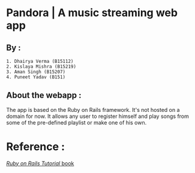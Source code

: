 # Pandora | A music streaming web app

## By :
	1. Dhairya Verma (B15112)
	2. Kislaya Mishra (B15219)
	3. Aman Singh (B15207)
	4. Puneet Yadav (B151)

## About the webapp :

   The app is based on the Ruby on Rails framework. It's not hosted on a domain for now. It allows any user to register himself and play songs from some of the pre-defined playlist or make one of his own. 

# Reference : 

[*Ruby on Rails Tutorial* book](http://www.railstutorial.org/book)

